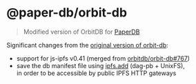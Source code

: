 # @paper-db/orbit-db

> Modified version of OrbitDB for [PaperDB](https://github.com/PaperDB/PaperDB)

Significant changes from the [original version of orbit-db](https://github.com/orbitdb/orbit-db):

* support for js-ipfs v0.41 (merged from [orbitdb/orbit-db#767](https://github.com/orbitdb/orbit-db/pull/767))
* save the db manifest file using [ipfs.add](https://github.com/ipfs/js-ipfs/blob/master/packages/interface-ipfs-core/SPEC/FILES.md#add) (dag-pb + UnixFS),  
  in order to be accessible by public IPFS HTTP gateways
